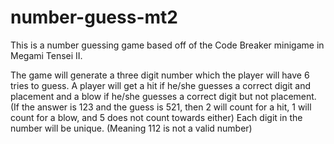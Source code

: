 # number-guess-mt2
This is a number guessing game based off of the Code Breaker minigame in Megami Tensei II.

The game will generate a three digit number which the player will have 6 tries to guess. A player will get a hit if he/she guesses a correct digit and placement and a blow if he/she guesses a correct digit but not placement. (If the answer is 123 and the guess is 521, then 2 will count for a hit, 1 will count for a blow, and 5 does not count towards either) Each digit in the number will be unique. (Meaning 112 is not a valid number)
